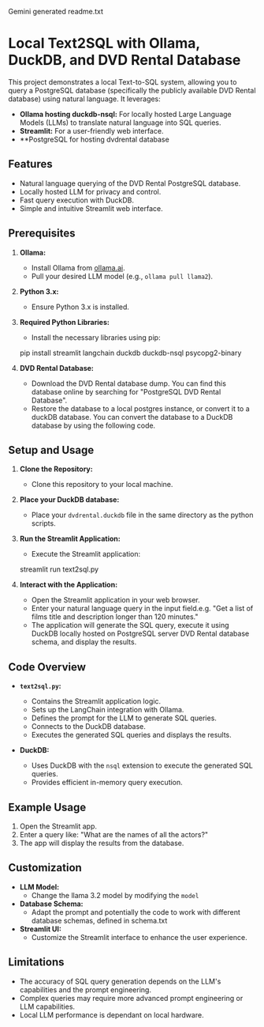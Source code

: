 Gemini generated readme.txt

# Local Text2SQL with Ollama, DuckDB, and DVD Rental Database

This project demonstrates a local Text-to-SQL system, allowing you to query a PostgreSQL database (specifically the publicly available DVD Rental database) using natural language. It leverages:

* **Ollama hosting duckdb-nsql:** For locally hosted Large Language Models (LLMs) to translate natural language into SQL queries.
* **Streamlit:** For a user-friendly web interface.
* **PostgreSQL for hosting dvdrental database

## Features

* Natural language querying of the DVD Rental PostgreSQL database.
* Locally hosted LLM for privacy and control.
* Fast query execution with DuckDB.
* Simple and intuitive Streamlit web interface.

## Prerequisites

1.  **Ollama:**
    * Install Ollama from [ollama.ai](https://ollama.ai/).
    * Pull your desired LLM model (e.g., `ollama pull llama2`).
2.  **Python 3.x:**
    * Ensure Python 3.x is installed.
3.  **Required Python Libraries:**
    * Install the necessary libraries using pip:


    pip install streamlit langchain duckdb duckdb-nsql psycopg2-binary
  

4.  **DVD Rental Database:**
    * Download the DVD Rental database dump. You can find this database online by searching for "PostgreSQL DVD Rental Database".
    * Restore the database to a local postgres instance, or convert it to a duckDB database. You can convert the database to a DuckDB database by using the following code.
 

## Setup and Usage

1.  **Clone the Repository:**
    * Clone this repository to your local machine.
2.  **Place your DuckDB database:**
    * Place your `dvdrental.duckdb` file in the same directory as the python scripts.
3.  **Run the Streamlit Application:**
    * Execute the Streamlit application:
 
    streamlit run text2sql.py


4.  **Interact with the Application:**
    * Open the Streamlit application in your web browser.
    * Enter your natural language query in the input field.e.g. "Get a list of films title and description longer than 120 minutes."
    * The application will generate the SQL query, execute it using DuckDB locally hosted on PostgreSQL server DVD Rental database schema, and display the results.

## Code Overview

* **`text2sql.py`:**
    * Contains the Streamlit application logic.
    * Sets up the LangChain integration with Ollama.
    * Defines the prompt for the LLM to generate SQL queries.
    * Connects to the DuckDB database.
    * Executes the generated SQL queries and displays the results.

* **DuckDB:**
    * Uses DuckDB with the `nsql` extension to execute the generated SQL queries.
    * Provides efficient in-memory query execution.

## Example Usage

1.  Open the Streamlit app.
2.  Enter a query like: "What are the names of all the actors?"
3.  The app will display the results from the database.

## Customization

* **LLM Model:**
    * Change the llama 3.2 model by modifying the `model`
* **Database Schema:**
    * Adapt the prompt and potentially the code to work with different database schemas, defined in schema.txt
* **Streamlit UI:**
    * Customize the Streamlit interface to enhance the user experience.

## Limitations

* The accuracy of SQL query generation depends on the LLM's capabilities and the prompt engineering.
* Complex queries may require more advanced prompt engineering or LLM capabilities.
* Local LLM performance is dependant on local hardware.
  
